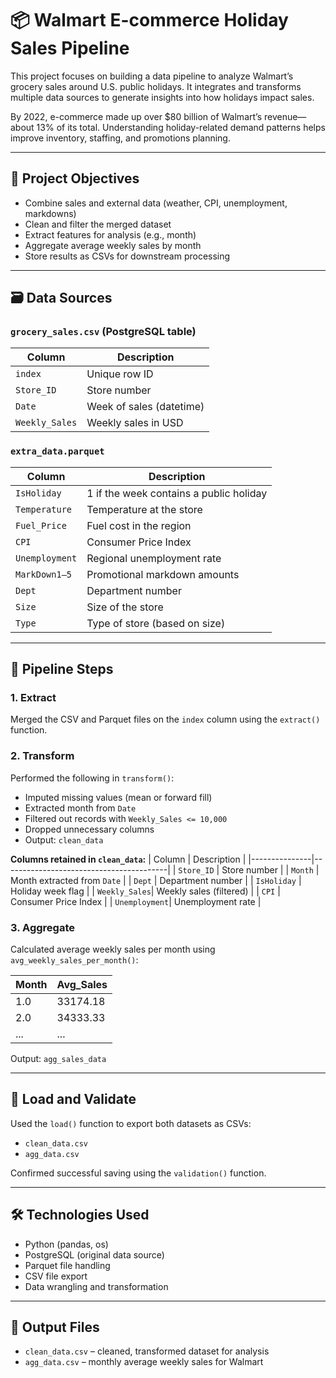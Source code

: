# 📦 Walmart E-commerce Holiday Sales Pipeline

This project focuses on building a data pipeline to analyze Walmart’s grocery sales around U.S. public holidays. It integrates and transforms multiple data sources to generate insights into how holidays impact sales.

By 2022, e-commerce made up over $80 billion of Walmart’s revenue—about 13% of its total. Understanding holiday-related demand patterns helps improve inventory, staffing, and promotions planning.

---

## 🧠 Project Objectives

- Combine sales and external data (weather, CPI, unemployment, markdowns)
- Clean and filter the merged dataset
- Extract features for analysis (e.g., month)
- Aggregate average weekly sales by month
- Store results as CSVs for downstream processing

---

## 🗃️ Data Sources

### `grocery_sales.csv` (PostgreSQL table)
| Column        | Description                       |
|---------------|-----------------------------------|
| `index`       | Unique row ID                     |
| `Store_ID`    | Store number                      |
| `Date`        | Week of sales (datetime)          |
| `Weekly_Sales`| Weekly sales in USD               |

### `extra_data.parquet`
| Column        | Description                                      |
|---------------|--------------------------------------------------|
| `IsHoliday`   | 1 if the week contains a public holiday          |
| `Temperature` | Temperature at the store                        |
| `Fuel_Price`  | Fuel cost in the region                         |
| `CPI`         | Consumer Price Index                            |
| `Unemployment`| Regional unemployment rate                      |
| `MarkDown1–5` | Promotional markdown amounts                    |
| `Dept`        | Department number                               |
| `Size`        | Size of the store                               |
| `Type`        | Type of store (based on size)                   |

---

## 🔧 Pipeline Steps

### 1. **Extract**

Merged the CSV and Parquet files on the `index` column using the `extract()` function.

### 2. **Transform**

Performed the following in `transform()`:
- Imputed missing values (mean or forward fill)
- Extracted month from `Date`
- Filtered out records with `Weekly_Sales <= 10,000`
- Dropped unnecessary columns
- Output: `clean_data`

**Columns retained in `clean_data`:**
| Column        | Description                             |
|---------------|-----------------------------------------|
| `Store_ID`    | Store number                            |
| `Month`       | Month extracted from `Date`             |
| `Dept`        | Department number                       |
| `IsHoliday`   | Holiday week flag                       |
| `Weekly_Sales`| Weekly sales (filtered)                 |
| `CPI`         | Consumer Price Index                    |
| `Unemployment`| Unemployment rate                       |

### 3. **Aggregate**

Calculated average weekly sales per month using `avg_weekly_sales_per_month()`:

| Month | Avg_Sales      |
|--------|----------------|
| 1.0    | 33174.18       |
| 2.0    | 34333.33       |
| ...    | ...            |

Output: `agg_sales_data`

---

## 💾 Load and Validate

Used the `load()` function to export both datasets as CSVs:
- `clean_data.csv`
- `agg_data.csv`

Confirmed successful saving using the `validation()` function.

---

## 🛠️ Technologies Used

- Python (pandas, os)
- PostgreSQL (original data source)
- Parquet file handling
- CSV file export
- Data wrangling and transformation

---

## 📁 Output Files

- `clean_data.csv` – cleaned, transformed dataset for analysis
- `agg_data.csv` – monthly average weekly sales for Walmart

